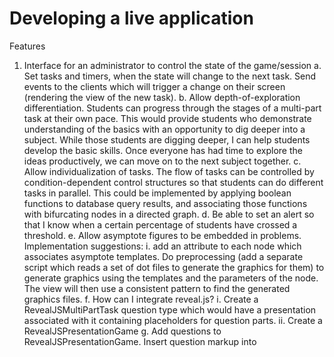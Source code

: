 # Developing a live application
Features
1. Interface for an administrator to control the state of the game/session
  a. Set tasks and timers, when the state will change to the next task. Send events to the clients which will trigger a change on their screen (rendering the view of the new task).
  b. Allow depth-of-exploration differentiation. Students can progress through the stages of a multi-part task at their own pace. This would provide students who demonstrate understanding of the basics with an opportunity to dig deeper into a subject. While those students are digging deeper, I can help students develop the basic skills. Once everyone has had time to explore the ideas productively, we can move on to the next subject together.
  c. Allow individualization of tasks. The flow of tasks can be controlled by condition-dependent control structures so that students can do different tasks in parallel. This could be implemented by applying boolean functions to database query results, and associating those functions with bifurcating nodes in a directed graph.
  d. Be able to set an alert so that I know when a certain percentage of students have crossed a threshold.
  e. Allow asymptote figures to be embedded in problems. Implementation suggestions:
    i. add an attribute to each node which associates asymptote templates. Do preprocessing (add a separate script which reads a set of dot files to generate the graphics for them) to generate graphics using the templates and the parameters of the node. The view will then use a consistent pattern to find the generated graphics files.
  f. How can I integrate reveal.js? 
    i. Create a RevealJSMultiPartTask question type which would have a presentation associated with it containing placeholders for question parts.
    ii. Create a RevealJSPresentationGame
  g. Add questions to RevealJSPresentationGame. Insert question markup into 
